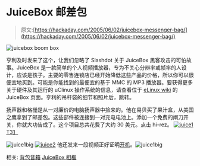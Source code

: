 # JuiceBox 邮差包

> 原文:[https://hackaday.com/2005/06/02/juicebox-messenger-bag/](https://hackaday.com/2005/06/02/juicebox-messenger-bag/)

![juicebox boom box](../Images/37a4741503af904221da58d23369aeec.png)

亨利及时发来了这个，让我们忽略了 Slashdot 关于 JuiceBox 黑客攻击的可怕故事。JuiceBox 是一款简单的个人视频播放器，专为不关心分辨率或帧率的人设计，应该是孩子。主要的零售连锁店已经开始降低这些产品的价格，所以你可以很便宜地买到。可能是你能找到的最便宜的基于 MMC 的 MP3 播放器。要获得更多关于硬件及其运行的 uClinux 操作系统的信息，请查看位于 [eLinux wiki](http://www.elinux.org/wiki/JuiceBox) 的 JuiceBox 页面。亨利的吊杆袋的细节和照片后，跳转。

扬声器和格栅是从一对廉价的电脑扬声器中捡来的。他在易贝买了果汁盒，从美国之鹰拿到了邮差包。这些部件被连接到一对充电电池上。添加一个免费的闸刀开关，你就大功告成了。这个项目总共花费了大约 30 美元。点击 hi-rez。
[![juice1](../Images/2cb02c68c353354533f12864b8b6b591.png)T3】](http://media.weblogsinc.com/common/videos/barb/juice1.JPG)

![juice1big](../Images/3aee6ee46c7e7bd5eb8992c7019389d2.png) [![juice2](../Images/06312d0227ea40315df86457d3e75cec.png)](http://media.weblogsinc.com/common/videos/barb/juice2.JPG) 
他还发来一段视频正好证明[开机](http://media.weblogsinc.com/common/videos/barb/PowerOn.mov)。![juice1big](../Images/96c3b644a5b88f3bede9418e707fce3f.png)

相关:
[背包音箱](http://www.hackaday.com/entry/1234000817039162/)
[JuiceBox 相框](http://www.makezine.com/blog/archive/2005/03/the_11_lcd_phot.html)